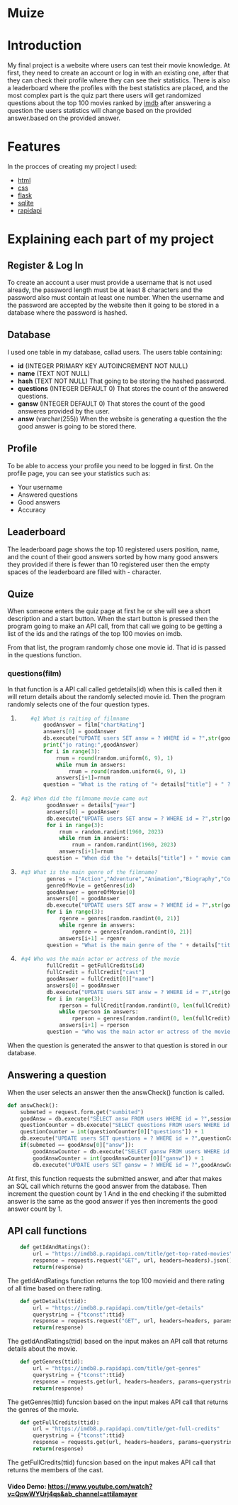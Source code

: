 # **Muize**
# Introduction
 My final project is a website where users can test their movie knowledge. At first, they need to create an account or log in with an existing one, after that they can check their profile where they can see their statistics. There is also a leaderboard where the profiles with the best statistics are placed, and the most complex part is the quiz part there users will get randomized questions about the top 100 movies ranked by [imdb](https://www.imdb.com/) after answering a question the users statistics will change based on the provided answer.based on the provided answer.
# Features
In the procces of creating my project I used:
* [html](https://devdocs.io/html/)
* [css](https://devdocs.io/css/)
* [flask](https://flask.palletsprojects.com/en/2.3.x/)
* [sqlite](https://www.sqlite.org/docs.html)
* [rapidapi](https://rapidapi.com/hub)
# Explaining each part of my project
## Register & Log In
To create an account a user must provide a username that is not used already, the password
length must be at least 8 characters and the password also must contain at least one number. When the username and the password are accepted by the website then it going to be stored in a database where the password is hashed.

## Database
I used one table in my database, callad users.
The users table containing:
- **id** (INTEGER PRIMARY KEY AUTOINCREMENT NOT NULL)
- **name** (TEXT NOT NULL)
- **hash** (TEXT NOT NULL) That going to be storing the hashed password.
- **questions** (INTEGER DEFAULT 0) That stores the count of the answered questions.
- **gansw** (INTEGER DEFAULT 0) That stores the count of the good answeres provided by the user.
- **answ** (varchar(255)) When the website is generating a question the the good answer is going to be stored there.
## Profile
To be able to access your profile you need to be logged in first. On the profile page, you can see your statistics such as:
- Your username
- Answered questions
- Good answers
- Accuracy

## Leaderboard
The leaderboard page shows the top 10 registered users position, name, and the count of their good answers sorted by how many good answers they provided if there is fewer than 10 registered user then the empty spaces of the leaderboard are filled with - character.
## Quize
When someone enters the quiz page at first he or she will see a short description and a start button. When the start button is pressed then the program going to make an API call, from that call we going to be getting a list of the ids and the ratings of the top 100 movies on imdb.

From that list, the program randomly chose one movie id. That id is passed in the questions function.
### questions(film)
In that function is a API call called getdetails(id) when this is called then it will return details about the randomly selected movie id. Then the program randomly selects one of the four question types.
1.  ```python
        #q1 What is raiting of filmname
            goodAnswer = film["chartRating"]
            answers[0] = goodAnswer
            db.execute("UPDATE users SET answ = ? WHERE id = ?",str(goodAnswer), session["user_id"])
            print("jo rating:",goodAnswer)
            for i in range(3):
                rnum = round(random.uniform(6, 9), 1)
                while rnum in answers:
                    rnum = round(random.uniform(6, 9), 1)
                answers[i+1]=rnum
            question = "What is the rating of "+ details["title"] + " ?"
    ```
2. ```python
    #q2 When did the filmname movie came out
            goodAnswer = details["year"]
            answers[0] = goodAnswer
            db.execute("UPDATE users SET answ = ? WHERE id = ?",str(goodAnswer), session["user_id"])
            for i in range(3):
                rnum = random.randint(1960, 2023)
                while rnum in answers:
                    rnum = random.randint(1960, 2023)
                answers[i+1]=rnum
            question = "When did the "+ details["title"] + " movie came out?"
    ```
3. ```python
    #q3 What is the main genre of the filmname?
            genres = ["Action","Adventure","Animation","Biography","Comedy","Crime","Documentary","Drama","Family","Fantasy","Film-Noir","History","Horror","Music","Musical","Mystery","Romance","Sci-Fi","Sport","Thriller","War","Western"]
            genreOfMovie = getGenres(id)
            goodAnswer = genreOfMovie[0]
            answers[0] = goodAnswer
            db.execute("UPDATE users SET answ = ? WHERE id = ?",str(goodAnswer), session["user_id"])
            for i in range(3):
                rgenre = genres[random.randint(0, 21)]
                while rgenre in answers:
                    rgenre = genres[random.randint(0, 21)]
                answers[i+1] = rgenre
            question = "What is the main genre of the " + details["title"] + "?"
    ```
4. ```python
    #q4 Who was the main actor or actress of the movie
            fullCredit = getFullCredits(id)
            fullCredit = fullCredit["cast"]
            goodAnswer = fullCredit[0]["name"]
            answers[0] = goodAnswer
            db.execute("UPDATE users SET answ = ? WHERE id = ?",str(goodAnswer), session["user_id"])
            for i in range(3):
                rperson = fullCredit[random.randint(0, len(fullCredit)-1)]["name"]
                while rperson in answers:
                    rperson = genres[random.randint(0, len(fullCredit)-1)]["name"]
                answers[i+1] = rperson
            question = "Who was the main actor or actress of the movie " + details["title"] + "?"
    ```
When the question is generated the answer to that question is stored in our database.
## Answering a question
When the user selects an answer then the answCheck() function is called.
```python
def answCheck():
    submeted = request.form.get("sumbited")
    goodAnsw = db.execute("SELECT answ FROM users WHERE id = ?",session["user_id"])
    questionCounter = db.execute("SELECT questions FROM users WHERE id = ?",session["user_id"])
    questionCounter = int(questionCounter[0]["questions"]) + 1
    db.execute("UPDATE users SET questions = ? WHERE id = ?",questionCounter, session["user_id"])
    if(submeted == goodAnsw[0]["answ"]):
        goodAnswCounter = db.execute("SELECT gansw FROM users WHERE id = ?",session["user_id"])
        goodAnswCounter = int(goodAnswCounter[0]["gansw"]) + 1
        db.execute("UPDATE users SET gansw = ? WHERE id = ?",goodAnswCounter, session["user_id"])
```
At first, this function requests the submitted answer, and after that makes an SQL call which returns the good answer from the database. Then increment the question count by 1 And in the end checking if the submitted answer is the same as the good answer if yes then increments the good answer count by 1.
## API call functions
```python
    def getIdAndRatings():
        url = "https://imdb8.p.rapidapi.com/title/get-top-rated-movies"
        response = requests.request("GET", url, headers=headers).json()
        return(response)
```
The getIdAndRatings function returns the top 100 movieid and there rating of all time based on there rating.
```python
    def getDetails(ttid):
        url = "https://imdb8.p.rapidapi.com/title/get-details"
        querystring = {"tconst":ttid}
        response = requests.request("GET", url, headers=headers, params=querystring).json()
        return(response)
```
The getIdAndRatings(ttid) based on the input makes an API call that returns details about the movie.
```python
    def getGenres(ttid):
        url = "https://imdb8.p.rapidapi.com/title/get-genres"
        querystring = {"tconst":ttid}
        response = requests.get(url, headers=headers, params=querystring).json()
        return(response)
```
The getGenres(ttid) funcsion based on the input makes API call that returns the genres of the movie.
```python
    def getFullCredits(ttid):
        url = "https://imdb8.p.rapidapi.com/title/get-full-credits"
        querystring = {"tconst":ttid}
        response = requests.get(url, headers=headers, params=querystring).json()
        return(response)
```
The getFullCredits(ttid) funcsion based on the input makes API call that returns the members of the cast.
#### Video Demo:  <https://www.youtube.com/watch?v=QpwWYUrj4qs&ab_channel=attilamayer>

